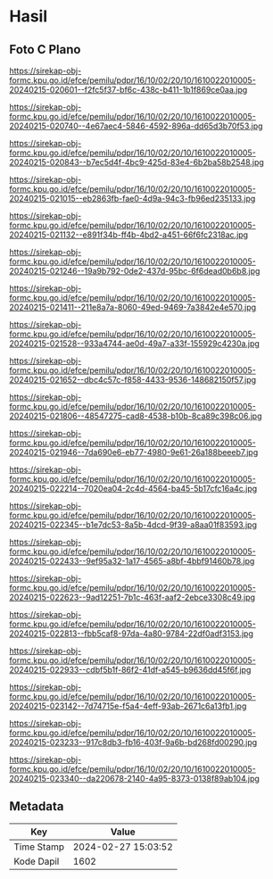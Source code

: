 # Hasil

## Foto C Plano

https://sirekap-obj-formc.kpu.go.id/efce/pemilu/pdpr/16/10/02/20/10/1610022010005-20240215-020601--f2fc5f37-bf6c-438c-b411-1b1f869ce0aa.jpg

https://sirekap-obj-formc.kpu.go.id/efce/pemilu/pdpr/16/10/02/20/10/1610022010005-20240215-020740--4e67aec4-5846-4592-896a-dd65d3b70f53.jpg

https://sirekap-obj-formc.kpu.go.id/efce/pemilu/pdpr/16/10/02/20/10/1610022010005-20240215-020843--b7ec5d4f-4bc9-425d-83e4-6b2ba58b2548.jpg

https://sirekap-obj-formc.kpu.go.id/efce/pemilu/pdpr/16/10/02/20/10/1610022010005-20240215-021015--eb2863fb-fae0-4d9a-94c3-fb96ed235133.jpg

https://sirekap-obj-formc.kpu.go.id/efce/pemilu/pdpr/16/10/02/20/10/1610022010005-20240215-021132--e891f34b-ff4b-4bd2-a451-66f6fc2318ac.jpg

https://sirekap-obj-formc.kpu.go.id/efce/pemilu/pdpr/16/10/02/20/10/1610022010005-20240215-021246--19a9b792-0de2-437d-95bc-6f6dead0b6b8.jpg

https://sirekap-obj-formc.kpu.go.id/efce/pemilu/pdpr/16/10/02/20/10/1610022010005-20240215-021411--211e8a7a-8060-49ed-9469-7a3842e4e570.jpg

https://sirekap-obj-formc.kpu.go.id/efce/pemilu/pdpr/16/10/02/20/10/1610022010005-20240215-021528--933a4744-ae0d-49a7-a33f-155929c4230a.jpg

https://sirekap-obj-formc.kpu.go.id/efce/pemilu/pdpr/16/10/02/20/10/1610022010005-20240215-021652--dbc4c57c-f858-4433-9536-148682150f57.jpg

https://sirekap-obj-formc.kpu.go.id/efce/pemilu/pdpr/16/10/02/20/10/1610022010005-20240215-021806--48547275-cad8-4538-b10b-8ca89c398c06.jpg

https://sirekap-obj-formc.kpu.go.id/efce/pemilu/pdpr/16/10/02/20/10/1610022010005-20240215-021946--7da690e6-eb77-4980-9e61-26a188beeeb7.jpg

https://sirekap-obj-formc.kpu.go.id/efce/pemilu/pdpr/16/10/02/20/10/1610022010005-20240215-022214--7020ea04-2c4d-4564-ba45-5b17cfc16a4c.jpg

https://sirekap-obj-formc.kpu.go.id/efce/pemilu/pdpr/16/10/02/20/10/1610022010005-20240215-022345--b1e7dc53-8a5b-4dcd-9f39-a8aa01f83593.jpg

https://sirekap-obj-formc.kpu.go.id/efce/pemilu/pdpr/16/10/02/20/10/1610022010005-20240215-022433--9ef95a32-1a17-4565-a8bf-4bbf91460b78.jpg

https://sirekap-obj-formc.kpu.go.id/efce/pemilu/pdpr/16/10/02/20/10/1610022010005-20240215-022623--9ad12251-7b1c-463f-aaf2-2ebce3308c49.jpg

https://sirekap-obj-formc.kpu.go.id/efce/pemilu/pdpr/16/10/02/20/10/1610022010005-20240215-022813--fbb5caf8-97da-4a80-9784-22df0adf3153.jpg

https://sirekap-obj-formc.kpu.go.id/efce/pemilu/pdpr/16/10/02/20/10/1610022010005-20240215-022933--cdbf5b1f-86f2-41df-a545-b9636dd45f6f.jpg

https://sirekap-obj-formc.kpu.go.id/efce/pemilu/pdpr/16/10/02/20/10/1610022010005-20240215-023142--7d74715e-f5a4-4eff-93ab-2671c6a13fb1.jpg

https://sirekap-obj-formc.kpu.go.id/efce/pemilu/pdpr/16/10/02/20/10/1610022010005-20240215-023233--917c8db3-fb16-403f-9a6b-bd268fd00290.jpg

https://sirekap-obj-formc.kpu.go.id/efce/pemilu/pdpr/16/10/02/20/10/1610022010005-20240215-023340--da220678-2140-4a95-8373-0138f89ab104.jpg


## Metadata

| Key        | Value               |
| ---------- | ------------------- |
| Time Stamp | 2024-02-27 15:03:52 |
| Kode Dapil | 1602                |



